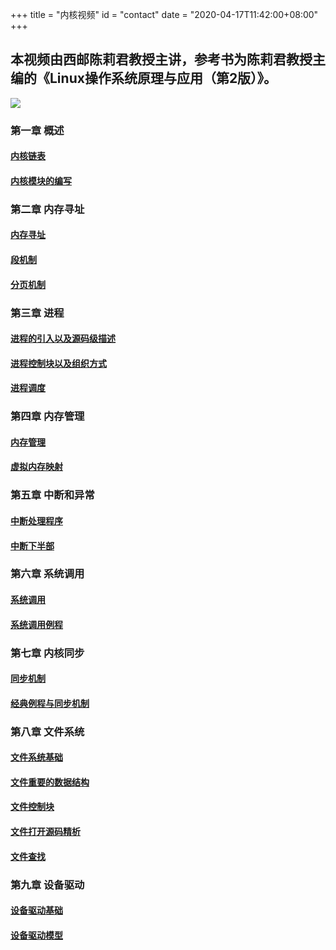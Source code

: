 +++
title = "内核视频"
id = "contact"
date = "2020-04-17T11:42:00+08:00"
+++

## 本视频由西邮陈莉君教授主讲，参考书为陈莉君教授主编的《Linux操作系统原理与应用（第2版）》。

![](https://img14.360buyimg.com/n1/jfs/t19330/342/456494898/161987/d7ca0bd0/5a7d6928Nd8d7cfce.jpg)


### 第一章 概述

#### [内核链表](https://v.qq.com/x/page/d0552xbadkl.html)

#### [内核模块的编写](https://v.qq.com/x/page/w05536eu6no.html)

### 第二章 内存寻址

#### [内存寻址](https://v.qq.com/x/page/l0502g8jg7g.html)

#### [段机制](https://v.qq.com/x/page/b0503bu20ds.html)

#### [分页机制](https://v.qq.com/x/page/g05044lpail.html)

### 第三章 进程

#### [进程的引入以及源码级描述](https://v.qq.com/x/page/k0560jbjude.html)

#### [进程控制块以及组织方式](https://v.qq.com/x/page/g0560bgtifv.html)

#### [进程调度](https://v.qq.com/x/page/h0560xiuua0.html)

### 第四章 内存管理

#### [内存管理](https://v.qq.com/x/page/h05089icpa8.html)

#### [虚拟内存映射](https://v.qq.com/x/page/o0509y7veyq.html)

### 第五章 中断和异常

#### [中断处理程序](https://v.qq.com/x/page/q0511ay22yr.html)

#### [中断下半部](https://v.qq.com/x/page/n0512bnmqsv.html)

### 第六章 系统调用

#### [系统调用](https://v.qq.com/x/page/x0512vrd3hu.html)

#### [系统调用例程](https://v.qq.com/x/page/n0512anfh7u.html)

### 第七章 内核同步

#### [同步机制](https://v.qq.com/x/page/z0509lzlxyk.html)

#### [经典例程与同步机制](https://v.qq.com/x/page/x0509ahmkjw.html)

### 第八章 文件系统

#### [文件系统基础](https://v.qq.com/x/page/q0515hghkxj.html)

#### [文件重要的数据结构](https://v.qq.com/x/page/z0515po0wa4.html)

#### [文件控制块](https://v.qq.com/x/page/i0525lt3xy0.html)

#### [文件打开源码精析](https://v.qq.com/x/page/y05256r23jf.html)

#### [文件查找](https://v.qq.com/x/page/k052539bvap.html)

### 第九章 设备驱动

#### [设备驱动基础](https://v.qq.com/x/page/m05258g0ywy.html)

#### [设备驱动模型](https://v.qq.com/x/page/c05252g9268.html)

